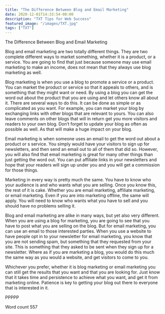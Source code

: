 ```yaml
---
title: "The Difference Between Blog and Email Marketing"
date: 2020-12-01T14:33:54-08:00
description: "TXT Tips for Web Success"
featured_image: "/images/TXT.jpg"
tags: ["TXT"]
---
```


The Difference Between Blog and Email Marketing

Blog and email marketing are two totally different things. They are two complete different ways to market something, whether it is a product, or a service. You are going to find that just because someone may use email marketing to make an income, does not mean that they always use blog marketing as well. 

Blog marketing is when you use a blog to promote a service or a product. You can market the product or service so that it appeals to others, and is something that they might want or need. By using a blog you can get the word out about the product that you are using and let others know all about it. There are several ways to do this. It can be done as simple or as complicated as you want. For example, you can market your blog by exchanging links with other blogs that are relevant to yours. You can also leave comments on other blogs that will in return get you more visitors and readers to your own blog. Don’t forget to update your blog as often as possible as well. As that will make a huge impact on your blog.

Email marketing is when someone uses an email to get the word out about a product or s service. You simply would have your visitors to sign up for newsletters, and then send an email out to all of them that did so. However, you will also find that email marketing is great for many other things than just getting the word out. You can put affiliate links in your newsletters and hope that your readers will sign up under you and you will get a commission for those things.

Marketing in every way is pretty much the same. You have to know who your audience is and who wants what you are selling. Once you know this, the rest of it is cake. Whether you are email marketing, affiliate marketing, or email marketing. Even if you are into marketing offline, the same will apply. You will need to know who wants what you have to sell and you should have no problems selling it.

Blog and email marketing are alike in many ways, but yet also very different. When you are using a blog for marketing, you are going to see that you have to post what you are selling on the blog. But for email marketing, you can use an email to those interested parties. When you use a website to have people opt in to your newsletter for email marketing, you know that you are not sending spam, but something that they requested from your site. This is something that they asked to be sent when they sign up for a newsletter. Where as if you are marketing a blog, you would do this much the same way as you would a website, and get visitors to come to you.

Whichever you prefer, whether it is blog marketing or email marketing you can still get the results that you want and that you are looking for. Just know that it takes time and persistence to achieve what you want, and get it from marketing online. Patience is key to getting your blog out there to everyone that is interested in it.

PPPPP

Word count 557

